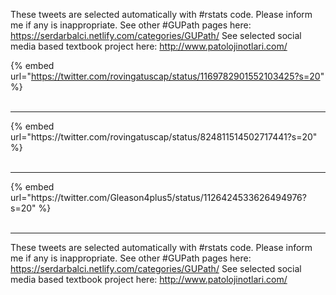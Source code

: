 

These tweets are selected automatically with #rstats code. Please inform me if any is inappropriate.
See other #GUPath pages here: https://serdarbalci.netlify.com/categories/GUPath/ 
See selected social media based textbook project here: http://www.patolojinotlari.com/

{% embed url="https://twitter.com/rovingatuscap/status/1169782901552103425?s=20" %}<br>
<br>
<hr>
{% embed url="https://twitter.com/rovingatuscap/status/824811514502717441?s=20" %}<br>
<br>
<hr>
{% embed url="https://twitter.com/Gleason4plus5/status/1126424533626494976?s=20" %}<br>
<br>
<hr>


These tweets are selected automatically with #rstats code. Please inform me if any is inappropriate.
See other #GUPath pages here: https://serdarbalci.netlify.com/categories/GUPath/ 
See selected social media based textbook project here: http://www.patolojinotlari.com/
